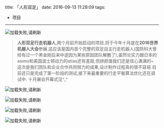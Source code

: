 title: 「人形双足」
date: 2016-09-13 11:28:09
tags:
- 项目
---
![加载失败,请刷新](/img/irobot1.jpg)

>**人形双足行走机器人**,两个月前开始启动的项目,将于今年十月底在**2016世界机器人大会**参展.这应该是国内首个完整的双足自主行走机器人(国防科大曾经有过一个黑金刚后来中途因为某些原因团队解散了),虽然论实力跟日本的asimo和美国波士顿动力的atlas还有差距,但拼颜值我们还是信心满满的~
>这次是我们团队和企业合作共同努力的成果,设计制作过程真的很不容易.目前还只是完成了第一阶段的测试,接下来最重要的行走平衡算法优化还在调试中.
>十月展会开幕式见^_^
>

![加载失败,请刷新](/img/irobot2.jpg)

![加载失败,请刷新](/img/irobot3.jpg)

![加载失败,请刷新](/img/irobot4.jpg)

![加载失败,请刷新](/img/irobot5.jpg)


